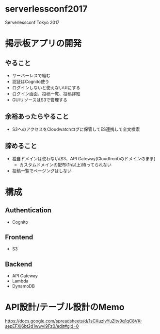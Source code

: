 # serverlessconf2017

Serverlessconf Tokyo 2017

# 掲示板アプリの開発

## やること

* サーバーレスで組む
* 認証はCognito使う
* ログインしないと使えないUIにする
* ログイン画面、投稿一覧、投稿詳細
* GUIリソースはS3で管理する

## 余裕あったらやること

* S3へのアクセスをCloudwatchログに保管してES連携して全文検索

## 諦めること

* 独自ドメインは使わない(S3、API Gateway(Cloudfront)のドメインのまま)
  * カスタムドメインの配布(1h以上)待ってられない
* 投稿一覧でページングはしない

# 構成

## Authentication

* Cognito

## Frontend

* S3

## Backend

* API Gateway
* Lambda
* DynamoDB

# API設計/テーブル設計のMemo

https://docs.google.com/spreadsheets/d/1sCXuzlvYuZltv9q1qC8VK-sepEFXj6bt2d1wwvi9Fz0/edit#gid=0
